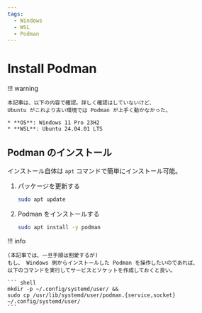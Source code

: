 ```yaml
---
tags:
  - Windows
  - WSL
  - Podman
---
```


# Install Podman

!!! warning

    本記事は、以下の内容で確認。詳しく確認はしていないけど、
    Ubuntu がこれより古い環境では Podman が上手く動かなかった。

    * **OS**: Windows 11 Pro 23H2
    * **WSL**: Ubuntu 24.04.01 LTS

## Podman のインストール

インストール自体は `apt` コマンドで簡単にインストール可能。

1.  パッケージを更新する

    ``` bash
    sudo apt update
    ```

2.  Podman をインストールする

    ``` bash
    sudo apt install -y podman
    ```

!!! info

    (本記事では、一旦手順は割愛するが)
    もし、 Windows 側からインストールした Podman を操作したいのであれば、
    以下のコマンドを実行してサービスとソケットを作成しておくと良い。

    ``` shell
    mkdir -p ~/.config/systemd/user/ &&
    sudo cp /usr/lib/systemd/user/podman.{service,socket} ~/.config/systemd/user/
    ```
